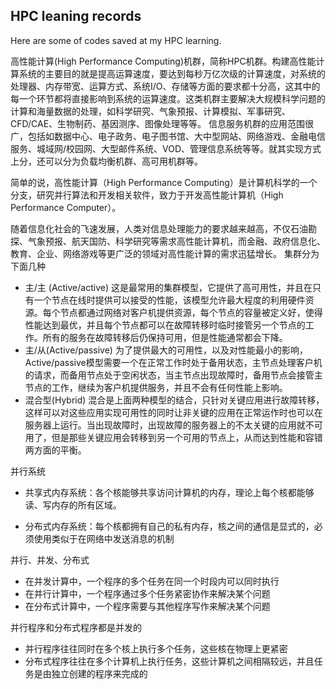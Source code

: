 ## HPC leaning records

Here are some of codes saved at my HPC learning.

高性能计算(High Performance Computing)机群，简称HPC机群。构建高性能计算系统的主要目的就是提高运算速度，要达到每秒万亿次级的计算速度，对系统的处理器、内存带宽、运算方式、系统I/O、存储等方面的要求都十分高，这其中的每一个环节都将直接影响到系统的运算速度。这类机群主要解决大规模科学问题的计算和海量数据的处理，如科学研究、气象预报、计算模拟、军事研究、CFD/CAE、生物制药、基因测序、图像处理等等。
信息服务机群的应用范围很广，包括如数据中心、电子政务、电子图书馆、大中型网站、网络游戏、金融电信服务、城域网/校园网、大型邮件系统、VOD、管理信息系统等等。就其实现方式上分，还可以分为负载均衡机群、高可用机群等。

简单的说，高性能计算（High Performance Computing）是计算机科学的一个分支，研究并行算法和开发相关软件，致力于开发高性能计算机（High Performance Computer）。

随着信息化社会的飞速发展，人类对信息处理能力的要求越来越高，不仅石油勘探、气象预报、航天国防、科学研究等需求高性能计算机，而金融、政府信息化、教育、企业、网络游戏等更广泛的领域对高性能计算的需求迅猛增长。
集群分为下面几种

* 主/主 (Active/active)
这是最常用的集群模型，它提供了高可用性，并且在只有一个节点在线时提供可以接受的性能，该模型允许最大程度的利用硬件资源。每个节点都通过网络对客户机提供资源，每个节点的容量被定义好，使得性能达到最优，并且每个节点都可以在故障转移时临时接管另一个节点的工作。所有的服务在故障转移后仍保持可用，但是性能通常都会下降。
* 主/从(Active/passive)
为了提供最大的可用性，以及对性能最小的影响，Active/passive模型需要一个在正常工作时处于备用状态，主节点处理客户机的请求，而备用节点处于空闲状态，当主节点出现故障时，备用节点会接管主节点的工作，继续为客户机提供服务，并且不会有任何性能上影响。
* 混合型(Hybrid)
混合是上面两种模型的结合，只针对关键应用进行故障转移，这样可以对这些应用实现可用性的同时让非关键的应用在正常运作时也可以在服务器上运行。当出现故障时，出现故障的服务器上的不太关键的应用就不可用了，但是那些关键应用会转移到另一个可用的节点上，从而达到性能和容错两方面的平衡。


并行系统

* 共享式内存系统：各个核能够共享访问计算机的内存，理论上每个核都能够读、写内存的所有区域。

* 分布式内存系统：每个核都拥有自己的私有内存，核之间的通信是显式的，必须使用类似于在网络中发送消息的机制

并行、并发、分布式

* 在并发计算中，一个程序的多个任务在同一个时段内可以同时执行
* 在并行计算中，一个程序通过多个任务紧密协作来解决某个问题
* 在分布式计算中，一个程序需要与其他程序写作来解决某个问题

并行程序和分布式程序都是并发的

* 并行程序往往同时在多个核上执行多个任务，这些核在物理上更紧密
* 分布式程序往往在多个计算机上执行任务，这些计算机之间相隔较远，并且任务是由独立创建的程序来完成的